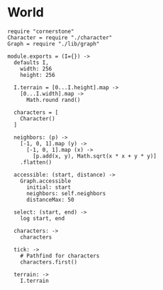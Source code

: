 World
=====

    require "cornerstone"
    Character = require "./character"
    Graph = require "./lib/graph"

    module.exports = (I={}) ->
      defaults I,
        width: 256
        height: 256

      I.terrain = [0...I.height].map ->
        [0...I.width].map ->
          Math.round rand()

      characters = [
        Character()
      ]

      neighbors: (p) ->
        [-1, 0, 1].map (y) ->
          [-1, 0, 1].map (x) ->
            [p.add(x, y), Math.sqrt(x * x + y * y)]
        .flatten()

      accessible: (start, distance) ->
        Graph.accessible
          initial: start
          neighbors: self.neighbors
          distanceMax: 50

      select: (start, end) ->
        log start, end

      characters: ->
        characters

      tick: ->
        # Pathfind for characters
        characters.first()

      terrain: ->
        I.terrain

